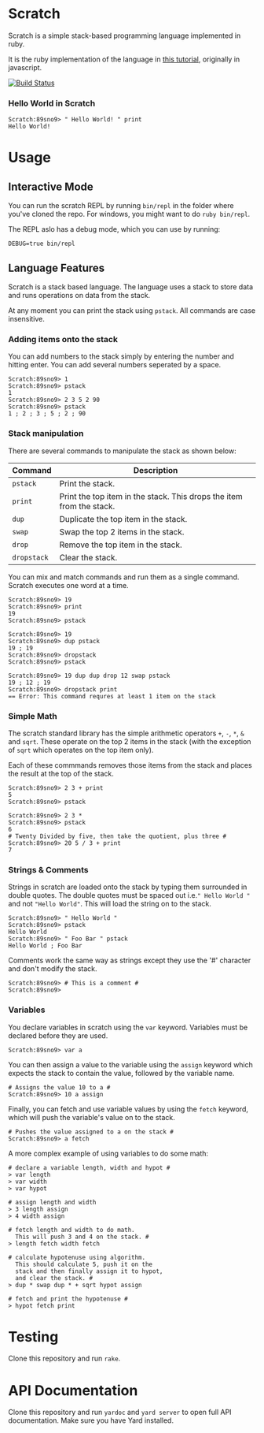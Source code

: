 # Scratch
Scratch is a simple stack-based programming language implemented in ruby.

It is the ruby implementation of the language in [this tutorial](http://scratch-lang.notimetoplay.org/), originally in javascript.

[![Build Status](https://travis-ci.org/Martin-Nyaga/scratch.svg?branch=master)](https://travis-ci.org/Martin-Nyaga/scratch)

### Hello World in Scratch
```
Scratch:89sno9> " Hello World! " print
Hello World!
```

# Usage

## Interactive Mode

You can run the scratch REPL by running `bin/repl` in the folder where
you've cloned the repo. For windows, you might want to do `ruby bin/repl`.

The REPL aslo has a debug mode, which you can use by running:
```
DEBUG=true bin/repl
```

## Language Features

Scratch is a stack based language. The language uses a stack to store data
and runs operations on data from the stack.

At any moment you can print the stack using `pstack`.
All commands are case insensitive.

### Adding items onto the stack

You can add numbers to the stack simply by entering the number and hitting
enter. You can add several numbers seperated by a space.

```
Scratch:89sno9> 1
Scratch:89sno9> pstack
1
Scratch:89sno9> 2 3 5 2 90
Scratch:89sno9> pstack
1 ; 2 ; 3 ; 5 ; 2 ; 90
```

### Stack manipulation

There are several commands to manipulate the stack as shown below:

| Command | Description|
| ------------- |--------|
| `pstack` | Print the stack. |
| `print` | Print the top item in the stack. This drops the item from the stack. |
| `dup` | Duplicate the top item in the stack. |
| `swap` | Swap the top 2 items in the stack. |
| `drop` | Remove the top item in the stack. |
| `dropstack` | Clear the stack. |

You can mix and match commands and run them as a single command. Scratch executes one word at a time.

```
Scratch:89sno9> 19
Scratch:89sno9> print
19
Scratch:89sno9> pstack

Scratch:89sno9> 19
Scratch:89sno9> dup pstack
19 ; 19
Scratch:89sno9> dropstack
Scratch:89sno9> pstack

Scratch:89sno9> 19 dup dup drop 12 swap pstack
19 ; 12 ; 19
Scratch:89sno9> dropstack print
== Error: This command requres at least 1 item on the stack
```

### Simple Math

The scratch standard library has the simple arithmetic operators `+`, `-`, `*`, `&` and `sqrt`.
These operate on the top 2 items in the stack (with the exception of `sqrt` which operates on
the top item only).

Each of these commmands removes those items from the stack and places the result at the top of the stack.

```
Scratch:89sno9> 2 3 + print
5
Scratch:89sno9> pstack

Scratch:89sno9> 2 3 *
Scratch:89sno9> pstack
6
# Twenty Divided by five, then take the quotient, plus three #
Scratch:89sno9> 20 5 / 3 + print
7
```

### Strings & Comments
Strings in scratch are loaded onto the stack by typing them surrounded in double quotes. The double quotes must be spaced out i.e.`" Hello World "` and not `"Hello World"`. This will load the string on to the stack.

```
Scratch:89sno9> " Hello World "
Scratch:89sno9> pstack
Hello World
Scratch:89sno9> " Foo Bar " pstack
Hello World ; Foo Bar
```
Comments work the same way as strings except they use the '#' character and don't modify the stack.
```
Scratch:89sno9> # This is a comment #
Scratch:89sno9>
```

### Variables

You declare variables in scratch using the `var` keyword. Variables must be declared before they are used.

```
Scratch:89sno9> var a
```

You can then assign a value to the variable using the `assign` keyword which expects the stack to contain
the value, followed by the variable name.

```
# Assigns the value 10 to a #
Scratch:89sno9> 10 a assign
```

Finally, you can fetch and use variable values by using the `fetch` keyword, which will push the variable's
value on to the stack.

```
# Pushes the value assigned to a on the stack #
Scratch:89sno9> a fetch
```

A more complex example of using variables to do some math:

```
# declare a variable length, width and hypot #
> var length
> var width
> var hypot

# assign length and width
> 3 length assign
> 4 width assign

# fetch length and width to do math. 
  This will push 3 and 4 on the stack. #
> length fetch width fetch

# calculate hypotenuse using algorithm.
  This should calculate 5, push it on the
  stack and then finally assign it to hypot,
  and clear the stack. #
> dup * swap dup * + sqrt hypot assign

# fetch and print the hypotenuse #
> hypot fetch print
```

# Testing

Clone this repository and run `rake`.

# API Documentation

Clone this repository and run `yardoc` and `yard server` to open full
API documentation. Make sure you have Yard installed.

